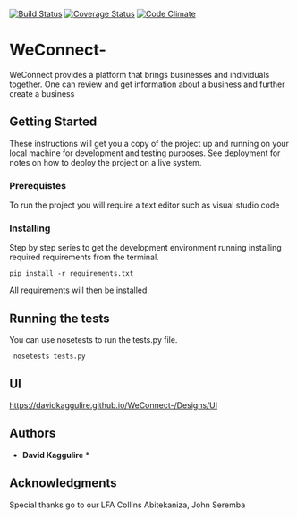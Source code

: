 [![Build Status](https://travis-ci.org/davidkaggulire/WeConnect-.svg?branch=feature-challenge2version2)](https://travis-ci.org/davidkaggulire/WeConnect-)
[![Coverage Status](https://coveralls.io/repos/github/davidkaggulire/WeConnect-/badge.svg?branch=feature-challenge2)](https://coveralls.io/github/davidkaggulire/WeConnect-?branch=feature-challenge2)
[![Code Climate](https://codeclimate.com/github/codeclimate/codeclimate/badges/gpa.svg)](https://codeclimate.com/github/davidkaggulire/WeConnect-)

# WeConnect-

WeConnect provides a platform that brings businesses and individuals together. One can review and get information about a business and further create a business

## Getting Started

These instructions will get you a copy of the project up and running on your local machine for development and testing purposes. See deployment for notes on how to deploy the project on a live system.

### Prerequistes

To run the project you will require  a text editor such as visual studio code

### Installing

Step by step series to get the development environment running installing required requirements from the terminal.

```
pip install -r requirements.txt
```

All requirements will then be installed.

## Running the tests

You can use nosetests to run the tests.py file.

```
 nosetests tests.py
```
## UI

https://davidkaggulire.github.io/WeConnect-/Designs/UI

## Authors

* **David Kaggulire** *



## Acknowledgments

Special thanks go to our LFA Collins Abitekaniza, John Seremba